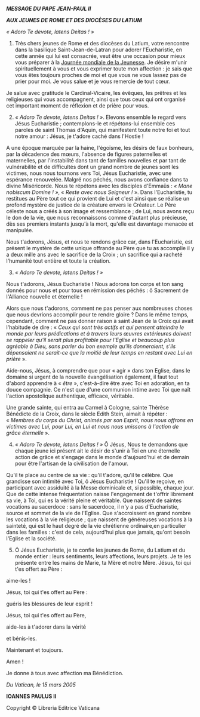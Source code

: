 ***MESSAGE DU PAPE JEAN-PAUL II***

***AUX JEUNES DE ROME ET DES DIOCÈSES DU LATIUM***

*« *Adoro Te devote, latens Deitas !* »*

1. Très chers jeunes de Rome et des diocèses du Latium, votre rencontre dans la basilique Saint-Jean-de-Latran pour adorer l'Eucharistie, en cette année qui lui est consacrée, veut être une occasion pour mieux vous préparer à la [Journée mondiale de la Jeunesse](http://localhost/gmg/documents/index_fr.html). Je désire m'unir spirituellement à vous et vous exprimer toute mon affection : je sais que vous êtes toujours proches de moi et que vous ne vous lassez pas de prier pour moi. Je vous salue et je vous remercie de tout cœur.

Je salue avec gratitude le Cardinal-Vicaire, les évêques, les prêtres et les religieuses qui vous accompagnent, ainsi que tous ceux qui ont organisé cet important moment de réflexion et de prière pour vous.

2. *« *Adoro Te devote, latens Deitas !* »*. Elevons ensemble le regard vers Jésus Eucharistie ; contemplons-le et répétons-lui ensemble ces paroles de saint Thomas d'Aquin, qui manifestent toute notre foi et tout notre amour : Jésus, je t'adore caché dans l'Hostie !

A une époque marquée par la haine, l'égoïsme, les désirs de faux bonheurs, par la décadence des mœurs, l'absence de figures paternelles et maternelles, par l'instabilité dans tant de familles nouvelles et par tant de vulnérabilité et de difficultés dont un grand nombre de jeunes sont les victimes, nous nous tournons vers Toi, Jésus Eucharistie, avec une espérance renouvelée. Malgré nos péchés, nous avons confiance dans ta divine Miséricorde. Nous te répétons avec les disciples d'Emmaüs : *« *Mane nobiscum Domine !* »*, « *Reste avec nous Seigneur !* ». Dans l'Eucharistie, tu restitues au Père tout ce qui provient de Lui et c'est ainsi que se réalise un profond mystère de justice de la créature envers le Créateur. Le Père céleste nous a créés à son image et ressemblance ; de Lui, nous avons reçu le don de la vie, que nous reconnaissons comme d'autant plus précieuse, dès ses premiers instants jusqu'à la mort, qu'elle est davantage menacée et manipulée.

Nous t'adorons, Jésus, et nous te rendons grâce car, dans l'Eucharistie, est présent le mystère de cette unique offrande au Père que tu as accomplie il y a deux mille ans avec le sacrifice de la Croix ; un sacrifice qui a racheté l'humanité tout entière et toute la création.

3. *« *Adoro Te devote, latens Deitas !* »*

Nous t'adorons, Jésus Eucharistie ! Nous adorons ton corps et ton sang donnés pour nous et pour tous en rémission des péchés : ô Sacrement de l'Alliance nouvelle et éternelle !

Alors que nous t'adorons, comment ne pas penser aux nombreuses choses que nous devrions accomplir pour te rendre gloire ? Dans le même temps, cependant, comment ne pas donner raison à saint Jean de la Croix qui avait l'habitude de dire : « *Ceux qui sont très actifs et qui pensent atteindre le monde par leurs prédications et à travers leurs œuvres extérieures doivent se rappeler qu'il serait plus profitable pour l'Eglise et beaucoup plus agréable à Dieu, sans parler du bon exemple qu'ils donneraient, s'ils dépensaient ne serait-ce que la moitié de leur temps en restant avec Lui en prière* ».

Aide-nous, Jésus, à comprendre que pour « agir » dans ton Eglise, dans le domaine si urgent de la nouvelle évangélisation également, il faut tout d'abord apprendre à « *être* », c'est-à-dire être avec Toi en adoration, en ta douce compagnie. Ce n'est que d'une communion intime avec Toi que naît l'action apostolique authentique, efficace, véritable.

Une grande sainte, qui entra au Carmel à Cologne, sainte Thérèse Bénédicte de la Croix, dans le siècle Edith Stein, aimait à répéter : « *Membres du corps du Christ, animés par son Esprit, nous nous offrons en victimes avec Lui, pour Lui, en Lui et nous nous unissons à l'action de grâce éternelle* ».

4. *« *Adoro Te devote, latens Deitas !* »* Ô Jésus, Nous te demandons que chaque jeune ici présent ait le désir de s'unir à Toi en une éternelle action de grâce et s'engage dans le monde d'aujourd'hui et de demain pour être l'artisan de la civilisation de l'amour.

Qu'il te place au centre de sa vie : qu'il t'adore, qu'il te célèbre. Que grandisse son intimité avec Toi, ô Jésus Eucharistie ! Qu'il te reçoive, en participant avec assiduité à la Messe dominicale et, si possible, chaque jour. Que de cette intense fréquentation naisse l'engagement de t'offrir librement sa vie, à Toi, qui es la vérité pleine et véritable. Que naissent de saintes vocations au sacerdoce : sans le sacerdoce, il n'y a pas d'Eucharistie, source et sommet de la vie de l'Eglise. Que s'accroissent en grand nombre les vocations à la vie religieuse ; que naissent de généreuses vocations à la sainteté, qui est le haut degré de la vie chrétienne ordinaire,en particulier dans les familles : c'est de cela, aujourd'hui plus que jamais, qu'ont besoin l'Eglise et la société.

5. Ô Jésus Eucharistie, je te confie les jeunes de Rome, du Latium et du monde entier : leurs sentiments, leurs affections, leurs projets. Je te les présente entre les mains de Marie, ta Mère et notre Mère.  Jésus, toi qui t'es offert au Père :

aime-les !

Jésus, toi qui t'es offert au Père :

guéris les blessures de leur esprit !

Jésus, toi qui t'es offert au Père,

aide-les à t'adorer dans la vérité

et bénis-les.

Maintenant et toujours.

Amen !

Je donne à tous avec affection ma Bénédiction.

*Du Vatican, le 15 mars 2005*

**IOANNES PAULUS II**

Copyright © Libreria Editrice Vaticana